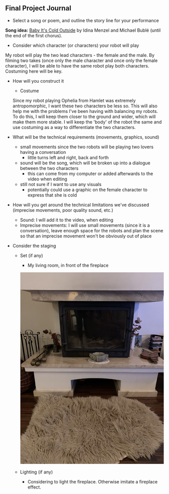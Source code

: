 ## Final Project Journal

- Select a song or poem, and outline the story line for your performance

**Song idea:** [Baby It's Cold Outside](https://www.youtube.com/watch?v=6bbuBubZ1yE) by Idina Menzel and Michael Bublé (until the end of the first chorus).

- Consider which character (or characters) your robot will play

My robot will play the two lead characters - the female and the male. By filming two takes (once only the male character and once only the female character), I will be able to have the same robot play both characters. Costuming here will be key. 

- How will you construct it
  - Costume
  
  Since my robot playing Ophelia from Hamlet was extremely antropomorphic, I want these two characters be less so. This will also help me with the problems I've been having with balancing my robots. To do this, I will keep them closer to the ground and wider, which will make them more stable. I will keep the 'body' of the robot the same and use costuming as a way to differentiate the two characters.
  
- What will be the technical requirements (movements, graphics, sound)
  - small movements since the two robots will be playing two lovers having a conversation
    - little turns left and right, back and forth
  - sound will be the song, which will be broken up into a dialogue between the two characters
    - this can come from my computer or added afterwards to the video when editing
  - still not sure if I want to use any visuals
    - potentially could use a graphic on the female character to express that she is cold
- How will you get around the technical limitations we've discussed (imprecise movements, poor quality sound, etc.)
  - Sound: I will add it to the video, when editing
  - Imprecise movements: I will use small movements (since it is a conversation), leave enough space for the robots and plan the scene so that an imprecise movement won't be obviously out of place
- Consider the staging
  - Set (if any)
    - My living room, in front of the fireplace
    
    ![fireplace](/media/fireplace.JPG)
    
  - Lighting (if any)
    - Considering to light the fireplace. Otherwise imitate a fireplace effect.

